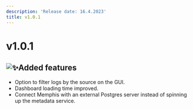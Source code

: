 ```yaml
---
description: 'Release date: 16.4.2023'
title: v1.0.1
---
```


# v1.0.1

## ![:sparkles:](https://a.slack-edge.com/production-standard-emoji-assets/14.0/apple-medium/2728.png)Added features

* Option to filter logs by the source on the GUI.
* Dashboard loading time improved.
* Connect Memphis with an external Postgres server instead of spinning up the metadata service.
